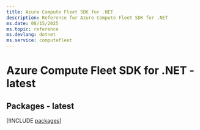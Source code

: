 ```yaml
---
title: Azure Compute Fleet SDK for .NET
description: Reference for Azure Compute Fleet SDK for .NET
ms.date: 08/15/2025
ms.topic: reference
ms.devlang: dotnet
ms.service: computefleet
---
```

# Azure Compute Fleet SDK for .NET - latest
## Packages - latest
[!INCLUDE [packages](compute-fleet-index.md)]